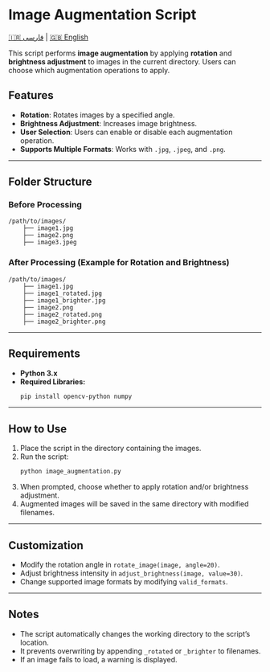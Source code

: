 # Image Augmentation Script

[🇮🇷 فارسی](README.fa.md) | [🇬🇧 English](README.md)

This script performs **image augmentation** by applying **rotation** and **brightness adjustment** to images in the current directory. Users can choose which augmentation operations to apply.

## **Features**
- **Rotation**: Rotates images by a specified angle.
- **Brightness Adjustment**: Increases image brightness.
- **User Selection**: Users can enable or disable each augmentation operation.
- **Supports Multiple Formats**: Works with `.jpg`, `.jpeg`, and `.png`.

---

## **Folder Structure**
### **Before Processing**
```
/path/to/images/
    ├── image1.jpg
    ├── image2.png
    ├── image3.jpeg
```

### **After Processing (Example for Rotation and Brightness)**
```
/path/to/images/
    ├── image1.jpg
    ├── image1_rotated.jpg
    ├── image1_brighter.jpg
    ├── image2.png
    ├── image2_rotated.png
    ├── image2_brighter.png
```

---

## **Requirements**
- **Python 3.x**
- **Required Libraries:**
  ```sh
  pip install opencv-python numpy
  ```

---

## **How to Use**
1. Place the script in the directory containing the images.
2. Run the script:
   ```sh
   python image_augmentation.py
   ```
3. When prompted, choose whether to apply rotation and/or brightness adjustment.
4. Augmented images will be saved in the same directory with modified filenames.

---

## **Customization**
- Modify the rotation angle in `rotate_image(image, angle=20)`.  
- Adjust brightness intensity in `adjust_brightness(image, value=30)`.  
- Change supported image formats by modifying `valid_formats`.

---

## **Notes**
- The script automatically changes the working directory to the script’s location.
- It prevents overwriting by appending `_rotated` or `_brighter` to filenames.
- If an image fails to load, a warning is displayed.

